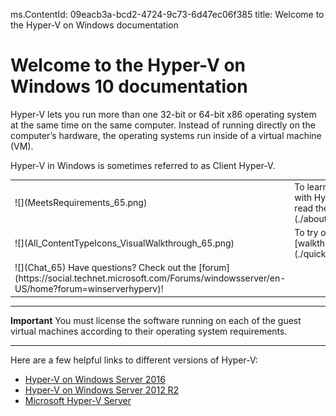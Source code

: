 ms.ContentId: 09eacb3a-bcd2-4724-9c73-6d47ec06f385
title: Welcome to the Hyper-V on Windows documentation


# Welcome to the Hyper-V on Windows 10 documentation

Hyper-V lets you run more than one 32-bit or 64-bit x86 operating system at the same time on the same computer. Instead of running directly on the computer’s hardware, the operating systems run inside of a virtual machine (VM).


Hyper-V in Windows is sometimes referred to as Client Hyper-V.

<table><tr><td>
![](MeetsRequirements_65.png)</td><td>To learn more about virtualization with Hyper-V on Windows 10, read the  [introduction](./about/hyperv_on_windows.md).</td></tr>
<tr><td>![](All_ContentTypeIcons_VisualWalkthrough_65.png)</td><td>To try out Hyper-V, follow this [walkthrough](./quick_start/walkthrough.md).</td></tr>
<tr><td>![](Chat_65) Have questions? Check out the [forum](https://social.technet.microsoft.com/Forums/windowsserver/en-US/home?forum=winserverhyperv)!</td></tr></table>


----------
**Important** 
You must license the software running on each of the guest virtual machines according to their operating system requirements.

-----------

Here are a few helpful links to different versions of Hyper-V:
*  [Hyper-V on Windows Server 2016](https://technet.microsoft.com/en-us/library/mt126117.aspx)
*  [Hyper-V on Windows Server 2012 R2](https://technet.microsoft.com/en-us/library/hh831531.aspx)
*  [Microsoft Hyper-V Server](https://technet.microsoft.com/library/hh923062.aspx)



